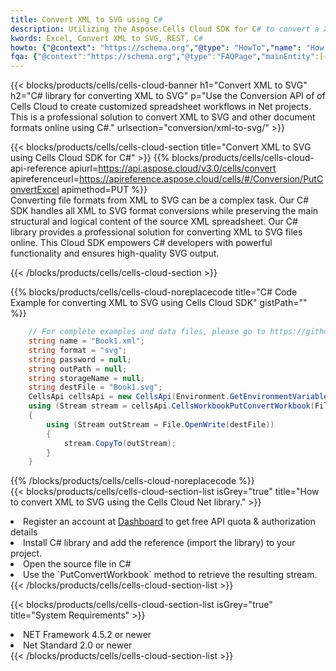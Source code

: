 ```yaml
---
title: Convert XML to SVG using C# 
description: Utilizing the Aspose.Cells Cloud SDK for C# to convert a XML format file to a SVG format file. 
kwords: Excel, Convert XML to SVG, REST, C#
howto: {"@context": "https://schema.org","@type": "HowTo","name": "How to convert XML to SVG using the Cells Cloud Net library.","description": "How to convert XML to SVG using the Cells Cloud Net library.","image": {"@type": "ImageObject"},"url": "/net/conversion/xml-to-svg/","step": [{ "@type": "HowToStep","name": "How to convert XML to SVG using the Cells Cloud Net library. step 1", "image": {"@type": "ImageObject",},"url": "/net/conversion/xml-to-svg/","text": "Register an account at <a href='https://dashboard.aspose.cloud/'>Dashboard</a> to get free API quota & authorization details",},{ "@type": "HowToStep","name": "How to convert XML to SVG using the Cells Cloud Net library. step 1", "image": {"@type": "ImageObject",},"url": "/net/conversion/xml-to-svg/","text": "Install C# library and add the reference (import the library) to your project.",},{ "@type": "HowToStep","name": "How to convert XML to SVG using the Cells Cloud Net library. step 1", "image": {"@type": "ImageObject",},"url": "/net/conversion/xml-to-svg/","text": "Open the source file in C#",},{ "@type": "HowToStep","name": "How to convert XML to SVG using the Cells Cloud Net library. step 1", "image": {"@type": "ImageObject",},"url": "/net/conversion/xml-to-svg/","text": "Use the `PutConvertWorkbook` method to retrieve the resulting stream.",}, ],"supply": {"@type": "HowToSupply","name": "document"},"tool": [{"@type": "HowToTool","name": "Visual Studio, Visual Studio Code, Rider "},{"@type": "HowToTool","name": "Aspose Cells"}],"totalTime": "PT6M"}
fqa: {"@context":"https://schema.org","@type":"FAQPage","mainEntity":[{"@type":"Question","name":"Why convert file formats in C# using REST API?","acceptedAnswer":{"@type":"Answer","text":"Documents are encoded in many ways, and some files may be incompatible with the software you use. To open and read such files, just convert them to appropriate file formats.<br/><ol><li>Install .NET SDK and add the reference (import the library) to your project.</li><li>Open the source file in C# using REST API.</li><li>Call the PutConvertWorkbookRequest() method, passing an output filename with required extension.</li><li>Get the result of conversion as a separate file.</li></ol>"}},{"@type":"Question","name":"What file formats can I convert with your C# library?","acceptedAnswer":{"@type":"Answer","text":"We support a variety of file formats for conversion using .NET library, including XLSX, Excel, xls , PDF, CSV, HTML, Markdown, XML, PNG, JPG, TIFF, Json, TXT and many more."}},{"@type":"Question","name":"What is the maximum allowed file size for conversion using this .NET library?","acceptedAnswer":{"@type":"Answer","text":"There are no file size limits for format conversions using .NET library."}}]}
---
```



{{< blocks/products/cells/cells-cloud-banner h1="Convert XML to SVG" h2="C# library for converting XML to SVG" p="Use the Conversion API of of Cells Cloud to create customized spreadsheet workflows in Net projects. This is a professional solution to convert XML to SVG and other document formats online using C#." urlsection="conversion/xml-to-svg/" >}}

{{< blocks/products/cells/cells-cloud-section  title="Convert XML to SVG using Cells Cloud SDK for C#" >}}
{{% blocks/products/cells/cells-cloud-api-reference  apiurl=https://api.aspose.cloud/v3.0/cells/convert  apireferenceurl=https://apireference.aspose.cloud/cells/#/Conversion/PutConvertExcel  apimethod=PUT %}}
<br/>
Converting file formats from XML to SVG can be a complex task. Our C# SDK handles all XML to SVG format conversions while preserving the main structural and logical content of the source XML spreadsheet. Our C# library provides a professional solution for converting XML to SVG files online. This Cloud SDK empowers C# developers with powerful functionality and ensures high-quality SVG output.

{{< /blocks/products/cells/cells-cloud-section >}}

{{% blocks/products/cells/cells-cloud-noreplacecode title="C# Code Example for converting XML to SVG using Cells Cloud SDK" gistPath="" %}}
 
```cs
    // For complete examples and data files, please go to https://github.com/aspose-cells-cloud/aspose-cells-cloud-dotnet/
    string name = "Book1.xml";
    string format = "svg";
    string password = null;
    string outPath = null;
    string storageName = null;
    string destFile = "Book1.svg";
    CellsApi cellsApi = new CellsApi(Environment.GetEnvironmentVariable("ProductClientId"), Environment.GetEnvironmentVariable("ProductClientSecret"));
    using (Stream stream = cellsApi.CellsWorkbookPutConvertWorkbook(File.OpenRead(name), format, password, outPath, storageName))
    {
        using (Stream outStream = File.OpenWrite(destFile))
        {
            stream.CopyTo(outStream);
        }
    }
```
 
{{% /blocks/products/cells/cells-cloud-noreplacecode  %}}
<br/>
{{< blocks/products/cells/cells-cloud-section-list isGrey="true"  title="How to convert XML to SVG using the Cells Cloud Net library." >}}
<li>Register an account at <a href="https://dashboard.aspose.cloud/">Dashboard</a> to get free API quota & authorization details</li>
<li>Install C# library and add the reference (import the library) to your project.</li>
<li>Open the source file in C#</li>
<li>Use the `PutConvertWorkbook` method to retrieve the resulting stream.</li>
{{< /blocks/products/cells/cells-cloud-section-list >}}

{{< blocks/products/cells/cells-cloud-section-list isGrey="true"  title="System Requirements" >}}
<li>NET Framework 4.5.2 or newer</li>
<li>Net Standard 2.0 or newer</li>
{{< /blocks/products/cells/cells-cloud-section-list >}}
